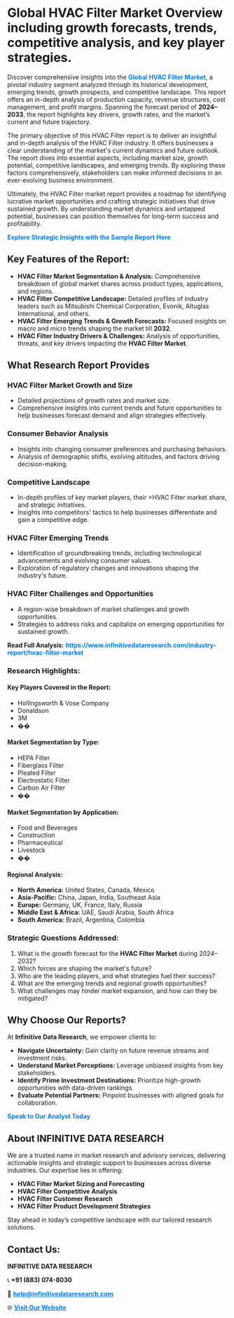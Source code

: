 <h1>Global HVAC Filter Market Overview including growth forecasts, trends, competitive analysis, and key player strategies.</h1>
<p>
Discover comprehensive insights into the 
<a href="https://www.infinitivedataresearch.com/industry-report/hvac-filter-market" rel="dofollow" style="color: #007BFF; text-decoration: none;"><strong>Global HVAC Filter Market</strong></a>, a pivotal industry segment analyzed through its historical development, emerging trends, growth prospects, and competitive landscape. This report offers an in-depth analysis of production capacity, revenue structures, cost management, and profit margins. Spanning the forecast period of <strong>2024–2033</strong>, the report highlights key drivers, growth rates, and the market’s current and future trajectory.
</p>
<p>
The primary objective of this HVAC Filter report is to deliver an insightful and in-depth analysis of the HVAC Filter industry. It offers businesses a clear understanding of the market's current dynamics and future outlook. The report dives into essential aspects, including market size, growth potential, competitive landscapes, and emerging trends. By exploring these factors comprehensively, stakeholders can make informed decisions in an ever-evolving business environment.
</p>
<p>
Ultimately, the HVAC Filter market report provides a roadmap for identifying lucrative market opportunities and crafting strategic initiatives that drive sustained growth. By understanding market dynamics and untapped potential, businesses can position themselves for long-term success and profitability.
</p>
<p>
<a href="https://www.infinitivedataresearch.com/request-sample/reportId=109279" style="color: #007BFF; text-decoration: none;"><strong>Explore Strategic Insights with the Sample Report Here</strong></a>
</p>

<h2>Key Features of the Report:</h2>
<ul>
<li><strong>HVAC Filter Market Segmentation & Analysis:</strong> Comprehensive breakdown of global market shares across product types, applications, and regions.</li>
<li><strong>HVAC Filter Competitive Landscape:</strong> Detailed profiles of industry leaders such as Mitsubishi Chemical Corporation, Evonik, Altuglas International, and others.</li>
<li><strong>HVAC Filter Emerging Trends & Growth Forecasts:</strong> Focused insights on macro and micro trends shaping the market till <strong>2032</strong>.</li>
<li><strong>HVAC Filter Industry Drivers & Challenges:</strong> Analysis of opportunities, threats, and key drivers impacting the <strong>HVAC Filter Market</strong>.</li>
</ul>

<h2>What Research Report Provides</h2>
<h3>HVAC Filter Market Growth and Size</h3>
<ul>
<li>Detailed projections of growth rates and market size.</li>
<li>Comprehensive insights into current trends and future opportunities to help businesses forecast demand and align strategies effectively.</li>
</ul>

<h3>Consumer Behavior Analysis</h3>
<ul>
<li>Insights into changing consumer preferences and purchasing behaviors.</li>
<li>Analysis of demographic shifts, evolving attitudes, and factors driving decision-making.</li>
</ul>

<h3>Competitive Landscape</h3>
<ul>
<li>In-depth profiles of key market players, their >HVAC Filter market share, and strategic initiatives.</li>
<li>Insights into competitors' tactics to help businesses differentiate and gain a competitive edge.</li>
</ul>

<h3>HVAC Filter Emerging Trends</h3>
<ul>
<li>Identification of groundbreaking trends, including technological advancements and evolving consumer values.</li>
<li>Exploration of regulatory changes and innovations shaping the industry's future.</li>
</ul>

<h3>HVAC Filter Challenges and Opportunities</h3>
<ul>
<li>A region-wise breakdown of market challenges and growth opportunities.</li>
<li>Strategies to address risks and capitalize on emerging opportunities for sustained growth.</li>
</ul>
<p><strong>Read Full Analysis:</strong> <a href="https://www.infinitivedataresearch.com/industry-report/hvac-filter-market" rel="dofollow" style="color: #007BFF; text-decoration: none;"><strong>https://www.infinitivedataresearch.com/industry-report/hvac-filter-market</strong></a></p>
<h3>Research Highlights:</h3>
<h4>Key Players Covered in the Report:</h4>
<ul><li>Hollingsworth &amp; Vose Company</li><li>Donaldson</li><li>3M</li><li>��</li></ul>
<h4>Market Segmentation by Type:</h4>
<ul><li>HEPA Filter</li><li>Fiberglass Filter</li><li>Pleated Filter</li><li>Electrostatic Filter</li><li>Carbon Air Filter</li><li>��</li></ul>
<h4>Market Segmentation by Application:</h4>
<ul><li>Food and Beverages</li><li>Construction</li><li>Pharmaceutical</li><li>Livestock</li><li>��</li></ul>

<h4>Regional Analysis:</h4>
<ul>
<li><strong>North America:</strong> United States, Canada, Mexico</li>
<li><strong>Asia-Pacific:</strong> China, Japan, India, Southeast Asia</li>
<li><strong>Europe:</strong> Germany, UK, France, Italy, Russia</li>
<li><strong>Middle East & Africa:</strong> UAE, Saudi Arabia, South Africa</li>
<li><strong>South America:</strong> Brazil, Argentina, Colombia</li>
</ul>

<h3>Strategic Questions Addressed:</h3>
<ol>
<li>What is the growth forecast for the <strong>HVAC Filter Market</strong> during 2024–2032?</li>
<li>Which forces are shaping the market's future?</li>
<li>Who are the leading players, and what strategies fuel their success?</li>
<li>What are the emerging trends and regional growth opportunities?</li>
<li>What challenges may hinder market expansion, and how can they be mitigated?</li>
</ol>

<h2>Why Choose Our Reports?</h2>
<p>At <strong>Infinitive Data Research</strong>, we empower clients to:</p>
<ul>
<li><strong>Navigate Uncertainty:</strong> Gain clarity on future revenue streams and investment risks.</li>
<li><strong>Understand Market Perceptions:</strong> Leverage unbiased insights from key stakeholders.</li>
<li><strong>Identify Prime Investment Destinations:</strong> Prioritize high-growth opportunities with data-driven rankings.</li>
<li><strong>Evaluate Potential Partners:</strong> Pinpoint businesses with aligned goals for collaboration.</li>
</ul>
<p><a href="https://www.infinitivedataresearch.com/industry-report/hvac-filter-market" rel="dofollow" style="color: #007BFF; text-decoration: none;"><strong>Speak to Our Analyst Today</strong></a></p>

<h2>About INFINITIVE DATA RESEARCH</h2>
<p>We are a trusted name in market research and advisory services, delivering actionable insights and strategic support to businesses across diverse industries. Our expertise lies in offering:</p>
<ul>
<li><strong>HVAC Filter Market Sizing and Forecasting</strong></li>
<li><strong>HVAC Filter Competitive Analysis</strong></li>
<li><strong>HVAC Filter Customer Research</strong></li>
<li><strong>HVAC Filter Product Development Strategies</strong></li>
</ul>
<p>Stay ahead in today’s competitive landscape with our tailored research solutions.</p>

<h2>Contact Us:</h2>
<p><strong>INFINITIVE DATA RESEARCH</strong></p>
<p>📞 <strong>+91 (883) 074-8030</strong></p>
<p>📧 <strong><a href="mailto:help@infinitivedataresearch.com" style="color: #007BFF;">help@infinitivedataresearch.com</a></strong></p>
<p>🌐 <strong><a href="https://www.infinitivedataresearch.com" rel="dofollow" style="color: #007BFF;">Visit Our Website</a></strong></p>